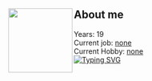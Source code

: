 ## <img src="https://user-images.githubusercontent.com/93148118/150190919-c9ec2962-4caa-41b9-936a-8e63c8c9ad46.png" align="left" height="128" width="128" ></a> About me
Years: 19 <br/>
Current job: [none]() <br/>
Current Hobby: [none]() <br/>[![Typing SVG](https://readme-typing-svg.herokuapp.com?font=Comic+Sans+MS&color=%2310A4F7&lines=Unknown)](https://git.io/typing-svg)
